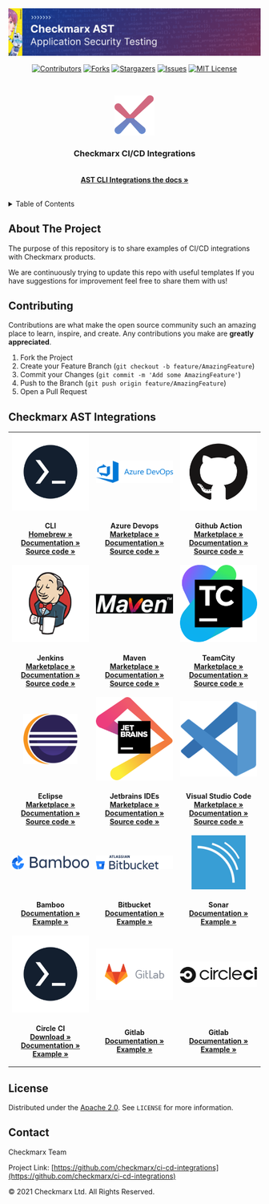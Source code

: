 <img src=".images/banner.png">
<br />
<div  align="center" >

[![Contributors][contributors-shield]][contributors-url]
[![Forks][forks-shield]][forks-url]
[![Stargazers][stars-shield]][stars-url]
[![Issues][issues-shield]][issues-url]
[![MIT License][license-shield]][license-url]

</div>
<br />
<p align="center"  >
  <a href="https://checkmarx.com/" target="_blank">
    <img src=".images/logo.png" alt="Logo" width="80" height="80">
  </a>

  <h3  align="center" >Checkmarx CI/CD Integrations</h3>

  <p  align="center" >
    <br />
    <a href="https://checkmarx.atlassian.net/wiki/spaces/AST/pages/6141870542/CxAST+CLI+Integrations+for+CI+CD" target="_blank"><strong>AST CLI Integrations the docs »</strong></a>
    <br />
    <br />
  </p>
</p>



<!-- TABLE OF CONTENTS -->
<details>
  <summary>Table of Contents</summary>
  <ol>
    <li>
      <a href="#about-the-project">About The Project</a>
    </li>
    <li><a href="#contributing">Contributing</a></li>
    <li><a href="#license">License</a></li>
    <li><a href="#contact">Contact</a></li>
  </ol>
</details>


<!-- ABOUT THE PROJECT -->
## About The Project

The purpose of this repository is to share examples of CI/CD integrations with Checkmarx products.

We are continuously trying to update this repo with useful templates
If you have suggestions for improvement feel free to share them with us!

<!-- CONTRIBUTING -->
## Contributing

Contributions are what make the open source community such an amazing place to learn, inspire, and create. Any contributions you make are **greatly appreciated**.

1. Fork the Project
2. Create your Feature Branch (`git checkout -b feature/AmazingFeature`)
3. Commit your Changes (`git commit -m 'Add some AmazingFeature'`)
4. Push to the Branch (`git push origin feature/AmazingFeature`)
5. Open a Pull Request

## Checkmarx AST Integrations

<table>
    <tr align="center">
        <td width="25%">
            <a href="https://github.com/Checkmarx/ast-cli/" target="_blank">
                <img src=".images/cli.png" />
            </a>
        </td>
        <td width="25%">
            <a href="https://github.com/Checkmarx/ast-azure-plugin" target="_blank">
                <img src=".images/azure.svg" />
            </a>
        </td>
        <td width="25%">
            <a href="https://github.com/Checkmarx/ast-cli/#gh-light-mode-only" target="_blank">
                <img src=".images/github.png" />
            </a>
        </td>
    </tr>
    <tr align="center">
        <td>
            <p >
                <span><strong>CLI</strong><span>
                <br />
                <a href="https://github.com/Checkmarx/homebrew-ast-cli"><strong>Homebrew »</strong></a>
                <br />
                <a href="https://checkmarx.atlassian.net/wiki/spaces/AST/pages/2445443121/CLI+Tool"><strong>Documentation »</strong></a>
                <br />
                <a href="https://github.com/Checkmarx/ast-cli"><strong>Source code »</strong></a>
                <br />
            </p>
        </td>
        <td>
            <p>
                <span><strong>Azure Devops</strong><span>
                <br />
                <a href="https://marketplace.visualstudio.com/items?itemName=checkmarx.checkmarx-ast-azure-plugin"><strong>Marketplace  »</strong></a>
                <br />
                <a href="https://checkmarx.atlassian.net/wiki/spaces/AST/pages/5938544894/Quick+Start+Guide+-+CxAST+Azure+DevOps+Plugin"><strong>Documentation »</strong></a>
                <br />
                <a href="https://github.com/Checkmarx/ast-azure-plugin"><strong>Source code »</strong></a>
                <br />
            </p>
        </td>
        <td>
            <p >
                <span><strong>Github Action</strong><span>
                <br />
                <a href="https://github.com/marketplace/actions/checkmarx-ast-github-action"><strong>Marketplace »</strong></a>
                <br />
                <a href="https://checkmarx.atlassian.net/wiki/spaces/AST/pages/3080454799/Quick+Start+Guide+-+CxAST+GitHub+Action"><strong>Documentation »</strong></a>
                <br />
                <a href="https://github.com/Checkmarx/ast-github-action"><strong>Source code »</strong></a>
                <br />
            </p>
        </td>
    </tr>
    <tr align="center" >
        <td>
            <a href="https://github.com/jenkinsci/checkmarx-ast-scanner-plugin">
                <img src=".images/jenkins.png" />
            </a>
        </td>
        <td >
            <a href="https://github.com/CheckmarxDev/ast-cli-maven-plugin">
                <img src=".images/maven.png" />
            </a>
        </td>
        <td>
            <a href="https://github.com/Checkmarx/ast-teamcity-plugin">
                <img src=".images/teamcity.png" />
            </a>
        </td>
    </tr>
    <tr align="center">
        <td>
            <p >
                <span><strong>Jenkins</strong><span>
                <br />
                <a href="https://plugins.jenkins.io/checkmarx-ast-scanner/"><strong>Marketplace »</strong></a>
                <br />
                <a href="https://checkmarx.atlassian.net/wiki/spaces/AST/pages/2966164587/Jenkins+Plugin"><strong>Documentation »</strong></a>
                <br />
                <a href="https://github.com/jenkinsci/checkmarx-ast-scanner-plugin"><strong>Source code »</strong></a>
                <br />
            </p>
        </td>
        <td>
            <p >
                <span><strong>Maven</strong><span>
                <br />
                <a href="https://mvnrepository.com/artifact/com.checkmarx/ast-cli-maven-plugin"><strong>Marketplace
                        »</strong></a>
                <br />
                <a href="https://checkmarx.atlassian.net/wiki/spaces/AST/pages/6138626217/CxAST+Maven+Plugin"><strong>Documentation »</strong></a>
                <br />
                <a href="https://github.com/CheckmarxDev/ast-cli-maven-plugin"><strong>Source code »</strong></a>
                <br />
            </p>
        </td>
        <td>
            <p >
                <span><strong>TeamCity</strong><span>
                <br />
                <a href="https://plugins.jetbrains.com/plugin/17610-checkmarx-ast"><strong>Marketplace »</strong></a>
                <br />
                <a href="https://checkmarx.atlassian.net/wiki/spaces/AST/pages/6023875112/TeamCity+Plugin"><strong>Documentation »</strong></a>
                <br />
                <a href="https://github.com/Checkmarx/ast-teamcity-plugin"><strong>Source code »</strong></a>
                <br />
            </p>
        </td>
    </tr>
    <tr align="center">
        <td>
            <a href="https://github.com/Checkmarx/ast-eclipse-plugin">
                <img src=".images/eclipse.svg" width="70%" />
            </a>
        </td>
        <td>
            <a href="https://github.com/Checkmarx/ast-jetbrains-plugin">
                <img src=".images/jetbrains.png" />
            </a>
        </td>
        <td>
            <a href="https://github.com/Checkmarx/ast-vscode-extension">
                <img src=".images/vscode.png" />
            </a>
        </td>
    </tr>
    <tr align="center">
        <td>
            <p >
                <span><strong>Eclipse</strong><span>
                <br />
                <a href="https://marketplace.eclipse.org/content/checkmarx-ast-plugin"><strong>Marketplace »</strong></a>
                <br />
                <a href="https://checkmarx.atlassian.net/wiki/spaces/AST/pages/6080692227"><strong>Documentation »</strong></a>
                <br />
                <a href="https://github.com/Checkmarx/ast-eclipse-plugin"><strong>Source code »</strong></a>
                <br />
            </p>
        </td>
        <td>
            <p >
                <span><strong>Jetbrains IDEs</strong><span>
                <br />
                <a href="https://plugins.jetbrains.com/plugin/17672-checkmarx-ast"><strong>Marketplace »</strong></a>
                <br />
                <a href="https://checkmarx.atlassian.net/wiki/spaces/AST/pages/6030557208/JetBrains"><strong>Documentation »</strong></a>
                <br />
                <a href="https://github.com/Checkmarx/ast-jetbrains-plugin"><strong>Source code »</strong></a>
                <br />
            </p>
        </td>
        <td>
            <p >
                <span><strong>Visual Studio Code</strong><span>
                <br />
                <a href="https://marketplace.visualstudio.com/items?itemName=checkmarx.ast-results"><strong>Marketplace
                        »</strong></a>
                <br />
                <a href="https://checkmarx.atlassian.net/wiki/spaces/AST/pages/6080692227"><strong>Documentation »</strong></a>
                <br />
                <a href="https://github.com/Checkmarx/ast-vscode-extension"><strong>Source code »</strong></a>
                <br />
            </p>
        </td>
    </tr>
    <tr align="center">
        <td>
            <a href="https://github.com/Checkmarx/ci-cd-integrations/tree/feature/improve_readme/Bamboo/bamboo-specs">
                <img src=".images/bamboo.png"/>
            </a>
        </td>
        <td>
            <a href="https://github.com/Checkmarx/ci-cd-integrations/tree/feature/improve_readme/Bitbucket">
                <img src=".images/bitbucket.png" />
            </a>
        </td>
                <td>
            <a href="https://github.com/Checkmarx/ast-vscode-extension">
                <img src=".images/sonar.png" width="70%" />
            </a>
        </td>
    </tr>
    <tr align="center">
        <td>
            <p >
                <span><strong>Bamboo</strong><span>
                <br />
                <a href="https://checkmarx.atlassian.net/l/c/LancwGTh"><strong>Documentation »</strong></a>
                <br />
                <a href="https://github.com/Checkmarx/ci-cd-integrations/tree/main/Bamboo/bamboo-specs"><strong>Example »</strong></a>
                <br />
            </p>
        </td>
        <td>
            <p >
                <span><strong>Bitbucket</strong><span>
                <br />
                <a href="https://checkmarx.atlassian.net/l/c/Ntx1fA18"><strong>Documentation »</strong></a>
                <br />
                <a href="https://github.com/Checkmarx/ci-cd-integrations/tree/main/Bitbucket"><strong>Example »</strong></a>
                <br />
            </p>
        </td>
        <td>
            <p >
                <span><strong>Sonar</strong><span>
                <br />
                <a href="https://checkmarx.atlassian.net/l/c/B77q2n70"><strong>Documentation »</strong></a>
                <br />
                <a href="https://github.com/Checkmarx/ci-cd-integrations/tree/main/Sonar"><strong>Example »</strong></a>
                <br />
            </p>
        </td>
    </tr>
    <tr align="center">
        <td>
            <a href="https://github.com/Checkmarx/ci-cd-integrations/tree/feature/improve_readme/Bamboo/bamboo-specs">
                <img src=".images/cli.png"/>
            </a>
        </td>
        <td>
            <a href="https://github.com/Checkmarx/ci-cd-integrations/tree/feature/improve_readme/Bitbucket">
                <img src=".images/gitlab.png" />
            </a>
        </td>
        <td>
            <a href="https://github.com/Checkmarx/ast-vscode-extension">
                <img src=".images/circleci.png" />
            </a>
        </td>
    </tr>
    <tr align="center">
        <td>
            <p >
                <span><strong>Circle CI</strong><span>
                <br />
                <a href="https://sca-downloads.s3.amazonaws.com/cli/latest/ScaResolver-linux64.tar.gz"><strong>Download »</strong></a>
                <br />
                <a href="https://checkmarx.atlassian.net/l/c/MFWfJHpT"><strong>Documentation »</strong></a>
                <br />
                <a href="https://github.com/Checkmarx/ci-cd-integrations/tree/main/CxScaResolver"><strong>Example »</strong></a>
                <br />
            </p>
        </td>
        <td>
            <p >
                <span><strong>Gitlab</strong><span>
                <br />
                <a href="https://checkmarx.atlassian.net/l/c/q42bK11Q"><strong>Documentation »</strong></a>
                <br />
                <a href="https://github.com/Checkmarx/ci-cd-integrations/tree/main/GitlabCICD/v1"><strong>Example »</strong></a>
                <br />
            </p>
        </td>
        <td>
            <p >
                <span><strong>Gitlab</strong><span>
                <br />
                <a href="https://checkmarx.atlassian.net/l/c/G2gkFTHk"><strong>Documentation »</strong></a>
                <br />
                <a href="https://github.com/Checkmarx/ci-cd-integrations/tree/main/CircleCI"><strong>Example »</strong></a>
                <br />
            </p>
        </td>
    </tr>
</table>


<!-- LICENSE -->
## License

Distributed under the [Apache 2.0](LICENSE). See `LICENSE` for more information.

<!-- CONTACT -->
## Contact

Checkmarx Team

Project Link: [https://github.com/checkmarx/ci-cd-integrations](https://github.com/checkmarx/ci-cd-integrations)


© 2021 Checkmarx Ltd. All Rights Reserved.

<!-- MARKDOWN LINKS & IMAGES -->
[contributors-shield]: https://img.shields.io/github/contributors/checkmarx/ci-cd-integrations.svg
[contributors-url]:https://github.com/checkmarx/ci-cd-integrations/graphs/contributors
[forks-shield]: https://img.shields.io/github/forks/checkmarx/ci-cd-integrations.svg
[forks-url]: https://github.com/checkmarx/ci-cd-integrations/network/members
[stars-shield]: https://img.shields.io/github/stars/checkmarx/ci-cd-integrations.svg
[stars-url]: https://github.com/checkmarx/ci-cd-integrations/stargazers
[issues-shield]: https://img.shields.io/github/issues/checkmarx/ci-cd-integrations.svg
[issues-url]: https://github.com/checkmarx/ci-cd-integrations/issues
[license-shield]: https://img.shields.io/github/license/checkmarx/ci-cd-integrations.svg
[license-url]: https://github.com/checkmarx/ci-cd-integrations/blob/master/LICENSE